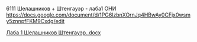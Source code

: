 6111 Шелашников + Штенгауэр - лаба1 ОНИ https://docs.google.com/document/d/1PG6lzbnXOrnJq4HBwAy0CFjx0wsmy5znnpfFKM9Cxdg/edit


[Лаба 1 Шелашников Штенгауэр..docx](https://github.com/Gladobedod/academic-lab-1/files/14519771/1.docx)
